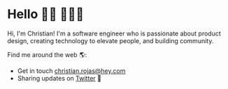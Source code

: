 # Hello 👋🏻 🧑🏻‍💻

Hi, I'm Christian! I'm a software engineer who is passionate about product design, creating technology to elevate people, and building community. 

Find me around the web 🌎:
- Get in touch <a href="mailto:christian.rojas@hey.com">christian.rojas@hey.com</a> 
- Sharing updates on <a href="https://www.twitter.com/christianrojas/">Twitter</a> 💼
